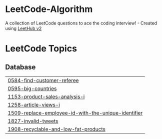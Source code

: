 # LeetCode-Algorithm
A collection of LeetCode questions to ace the coding interview! - Created using [LeetHub v2](https://github.com/arunbhardwaj/LeetHub-2.0)

<!---LeetCode Topics Start-->
# LeetCode Topics
## Database
|  |
| ------- |
| [0584-find-customer-referee](https://github.com/hyejeongjin/LeetCode-Algorithm/tree/master/0584-find-customer-referee) |
| [0595-big-countries](https://github.com/hyejeongjin/LeetCode-Algorithm/tree/master/0595-big-countries) |
| [1153-product-sales-analysis-i](https://github.com/hyejeongjin/LeetCode-Algorithm/tree/master/1153-product-sales-analysis-i) |
| [1258-article-views-i](https://github.com/hyejeongjin/LeetCode-Algorithm/tree/master/1258-article-views-i) |
| [1509-replace-employee-id-with-the-unique-identifier](https://github.com/hyejeongjin/LeetCode-Algorithm/tree/master/1509-replace-employee-id-with-the-unique-identifier) |
| [1827-invalid-tweets](https://github.com/hyejeongjin/LeetCode-Algorithm/tree/master/1827-invalid-tweets) |
| [1908-recyclable-and-low-fat-products](https://github.com/hyejeongjin/LeetCode-Algorithm/tree/master/1908-recyclable-and-low-fat-products) |
<!---LeetCode Topics End-->